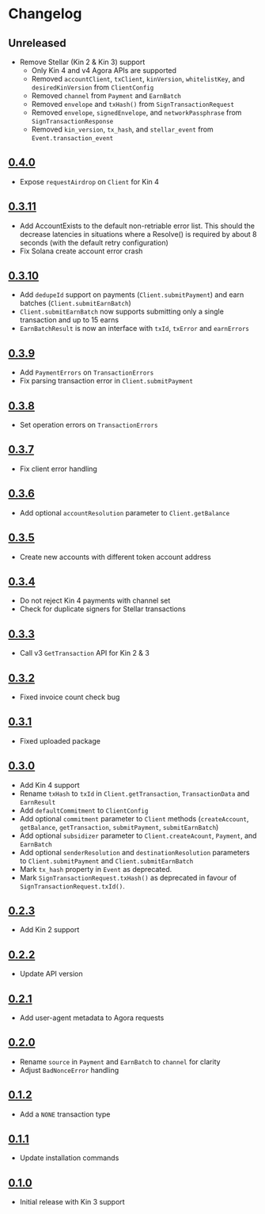 # Changelog

## Unreleased
- Remove Stellar (Kin 2 & Kin 3) support
    - Only Kin 4 and v4 Agora APIs are supported
    - Removed `accountClient`, `txClient`, `kinVersion`, `whitelistKey`, and `desiredKinVersion` from `ClientConfig`
    - Removed `channel` from `Payment` and `EarnBatch`
    - Removed `envelope` and `txHash()` from `SignTransactionRequest` 
    - Removed `envelope`, `signedEnvelope`, and `networkPassphrase` from `SignTransactionResponse`
    - Removed `kin_version`, `tx_hash`, and `stellar_event` from `Event.transaction_event`

## [0.4.0](https://github.com/kinecosystem/kin-node/releases/tag/0.4.0)
- Expose `requestAirdrop` on `Client` for Kin 4

## [0.3.11](https://github.com/kinecosystem/kin-node/releases/tag/0.3.11)
- Add AccountExists to the default non-retriable error list. This should the decrease
  latencies in situations where a Resolve() is required by about 8 seconds (with the
  default retry configuration)
- Fix Solana create account error crash

## [0.3.10](https://github.com/kinecosystem/kin-node/releases/tag/0.3.10)
- Add `dedupeId` support on payments (`Client.submitPayment`) and earn batches (`Client.submitEarnBatch`)
- `Client.submitEarnBatch` now supports submitting only a single transaction and up to 15 earns
- `EarnBatchResult` is now an interface with `txId`, `txError` and `earnErrors`

## [0.3.9](https://github.com/kinecosystem/kin-node/releases/tag/0.3.9)
- Add `PaymentErrors` on `TransactionErrors`
- Fix parsing transaction error in `Client.submitPayment`

## [0.3.8](https://github.com/kinecosystem/kin-node/releases/tag/0.3.8)
- Set operation errors on `TransactionErrors`

## [0.3.7](https://github.com/kinecosystem/kin-node/releases/tag/0.3.7)
- Fix client error handling

## [0.3.6](https://github.com/kinecosystem/kin-node/releases/tag/0.3.6)
- Add optional `accountResolution` parameter to `Client.getBalance`

## [0.3.5](https://github.com/kinecosystem/kin-node/releases/tag/0.3.5)
- Create new accounts with different token account address

## [0.3.4](https://github.com/kinecosystem/kin-node/releases/tag/0.3.4)
- Do not reject Kin 4 payments with channel set
- Check for duplicate signers for Stellar transactions

## [0.3.3](https://github.com/kinecosystem/kin-node/releases/tag/0.3.3)
- Call v3 `GetTransaction` API for Kin 2 & 3

## [0.3.2](https://github.com/kinecosystem/kin-node/releases/tag/0.3.2)
- Fixed invoice count check bug

## [0.3.1](https://github.com/kinecosystem/kin-node/releases/tag/0.3.1)
- Fixed uploaded package

## [0.3.0](https://github.com/kinecosystem/kin-node/releases/tag/0.3.0)
- Add Kin 4 support
- Rename `txHash` to `txId` in `Client.getTransaction`, `TransactionData` and `EarnResult`
- Add `defaultCommitment` to `ClientConfig`
- Add optional `commitment` parameter to `Client` methods (`createAccount`, `getBalance`, `getTransaction`, `submitPayment`, `submitEarnBatch`)
- Add optional `subsidizer` parameter to `Client.createAcount`, `Payment`, and `EarnBatch`
- Add optional `senderResolution` and `destinationResolution` parameters to `Client.submitPayment` and `Client.submitEarnBatch`
- Mark `tx_hash` property in `Event` as deprecated.
- Mark `SignTransactionRequest.txHash()` as deprecated in favour of `SignTransactionRequest.txId()`.

## [0.2.3](https://github.com/kinecosystem/kin-node/releases/tag/0.2.3)
- Add Kin 2 support

## [0.2.2](https://github.com/kinecosystem/kin-node/releases/tag/0.2.2)
- Update API version

## [0.2.1](https://github.com/kinecosystem/kin-node/releases/tag/0.2.1)
- Add user-agent metadata to Agora requests

## [0.2.0](https://github.com/kinecosystem/kin-node/releases/tag/0.2.0)
- Rename `source` in `Payment` and `EarnBatch` to `channel` for clarity
- Adjust `BadNonceError` handling

## [0.1.2](https://github.com/kinecosystem/kin-node/releases/tag/0.1.2)
- Add a `NONE` transaction type

## [0.1.1](https://github.com/kinecosystem/kin-node/releases/tag/0.1.1)
- Update installation commands

## [0.1.0](https://github.com/kinecosystem/kin-node/releases/tag/0.1.0)
- Initial release with Kin 3 support
